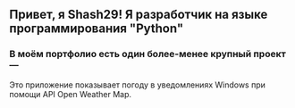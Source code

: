 ## Привет, я Shash29! Я разработчик на языке программирования "Python"

### В моём портфолио есть один более-менее крупный проект — 

[Weather Notification 11]: https://github.com/shash29exe/Weather-Notification-11	" Weather Notification 11"

Это приложение показывает погоду в уведомлениях Windows при помощи API Open Weather Map.

